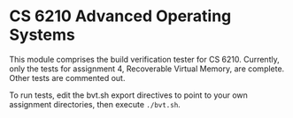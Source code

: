 # CS 6210 Advanced Operating Systems

This module comprises the build verification tester for CS 6210. Currently, only 
the tests for assignment 4, Recoverable Virtual Memory, are complete. Other tests 
are commented out.

To run tests, edit the bvt.sh export directives to point to your own assignment 
directories, then execute `./bvt.sh`.